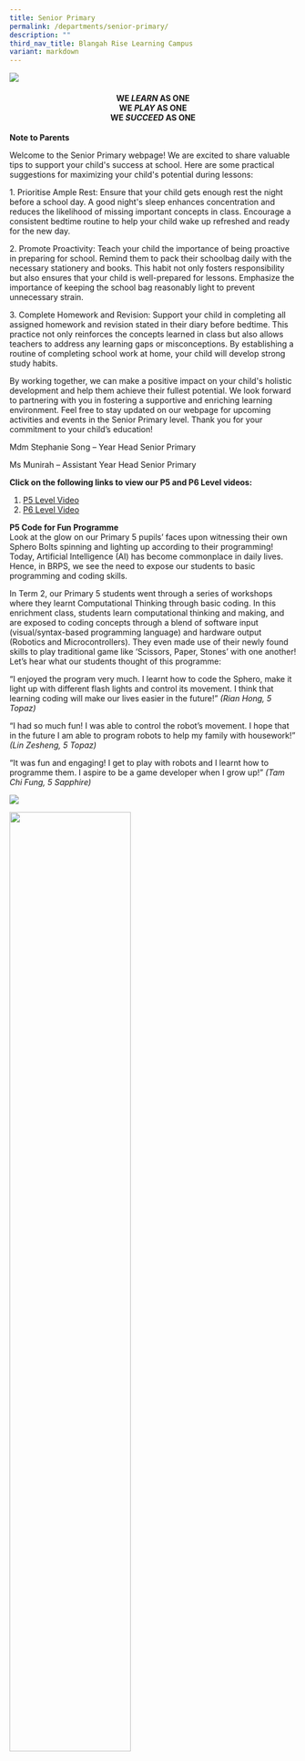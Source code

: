 ```yaml
---
title: Senior Primary
permalink: /departments/senior-primary/
description: ""
third_nav_title: Blangah Rise Learning Campus
variant: markdown
---
```

<img src="/images/SP-Level-photo2020.jpg">

<h4 style="text-align: center;"><strong>WE&nbsp;<em>LEARN</em>&nbsp;AS ONE<br></strong><strong>WE&nbsp;<em>PLAY</em>&nbsp;AS ONE<br></strong><strong>WE&nbsp;<em>SUCCEED</em>&nbsp;AS ONE</strong></h4>
<p><strong>Note to Parents<br></strong>
</p><p>Welcome to the Senior Primary webpage! We are excited to share valuable tips to support your child's success at school. Here are some practical suggestions for maximizing your child's potential during lessons:</p>
<p>1. Prioritise Ample Rest:
Ensure that your child gets enough rest the night before a school day. A good night's sleep enhances concentration and reduces the likelihood of missing important concepts in class. Encourage a consistent bedtime routine to help your child wake up refreshed and ready for the new day.</p>
<p>2.	Promote Proactivity:
Teach your child the importance of being proactive in preparing for school. Remind them to pack their schoolbag daily with the necessary stationery and books. This habit not only fosters responsibility but also ensures that your child is well-prepared for lessons. Emphasize the importance of keeping the school bag reasonably light to prevent unnecessary strain.</p>
<p>3.	Complete Homework and Revision: 
Support your child in completing all assigned homework and revision stated in their diary before bedtime. This practice not only reinforces the concepts learned in class but also allows teachers to address any learning gaps or misconceptions. By establishing a routine of completing school work at home, your child will develop strong study habits.</p>
<p>By working together, we can make a positive impact on your child's holistic development and help them achieve their fullest potential. We look forward to partnering with you in fostering a supportive and enriching learning environment. Feel free to stay updated on our webpage for upcoming activities and events in the Senior Primary level. Thank you for your commitment to your child’s education!</p>

Mdm Stephanie Song – Year Head Senior Primary

Ms Munirah – Assistant Year Head Senior Primary 


<p><strong>Click on the following links to view our P5 and P6 Level videos:</strong></p>
<ol>
<li><a href="https://youtu.be/Um75OttiGpg">P5 Level Video</a></li>
<li><a href="https://youtu.be/Yj7nxoNji-U">P6 Level Video</a></li>
</ol>
<p><strong>P5 Code for Fun Programme<br></strong>Look at the glow on our Primary 5 pupils’ faces upon witnessing their own Sphero Bolts spinning and lighting up according to their programming! Today, Artificial Intelligence (AI) has become commonplace in daily lives. Hence, in BRPS, we see the need to expose our students to basic programming and coding skills.</p>
<p>In Term 2, our Primary 5 students went through a series of workshops where they learnt Computational Thinking through basic coding. In this enrichment class, students learn computational thinking and making, and are exposed to coding concepts through a blend of software input (visual/syntax-based programming language) and hardware output (Robotics and Microcontrollers). They even made use of their newly found skills to play traditional game like ‘Scissors, Paper, Stones’ with one another! Let’s hear what our students thought of this programme:</p>
<p>“I enjoyed the program very much. I learnt how to code the Sphero, make it light up with different flash lights and control its movement. I think that learning coding will make our lives easier in the future!”&nbsp;<em>(Rian Hong, 5 Topaz)</em></p>
<p>“I had so much fun! I was able to control the robot’s movement. I hope that in the future I am able to program robots to help my family with housework!” <em>(Lin Zesheng, 5 Topaz)</em></p>
<p>“It was fun and engaging! I get to play with robots and I learnt how to programme them. I aspire to be a game developer when I grow up!”&nbsp;<em>(Tam Chi Fung, 5 Sapphire)</em></p>
<img src="/images/senior1.png">
<p><img style="width: 65%;" src="/images/2024%20Photos/SP%20Webpage/Photo_7.jpg">
</p><p><strong>TSR Time in Senior Primary<br></strong>Teachers and students start a typical school day right by engaging in fun filled activities as well as meaningful conversations. During TSR time, teachers not only take the opportunity to bond with their students, they also create opportunities for students to build camaraderie amongst themselves. Teachers highlight positive behaviour displayed by pupils and affirmed their actions through a mixture of fun activities and conversations during this time.
‘TSR time is a great way to build meaningful relationships with my students. I am able to strengthen my bond with my class before the lesson and am able to interact freely with them. Most of all, it starts the day on a chirpy and engaging tone that keeps them motivated for the day’, quoted Ms Munirah!
</p>

![](/images/2024%20Photos/SP%20Webpage/Photo_1.jpg)

![](/images/2024%20Photos/SP%20Webpage/Photo_2.jpg)

![](/images/2024%20Photos/SP%20Webpage/Photo_3.jpg)

![](/images/2024%20Photos/SP%20Webpage/Photp_4.jpg)

![](/images/2024%20Photos/SP%20Webpage/Photo_5.jpg)

![](/images/2024%20Photos/SP%20Webpage/Photo_6.jpg)

<p><strong>P6 Motivation Camp<br></strong></p>
<p>Our annual Primary 6 Motivation camp kicked off on 21 March 2023 with the theme, “I Can’t, I Can, I Will”. The camp aimed not only to provide opportunities for the students to build camaraderie among one another, it was also designed to incorporate activities that would help build confidence.</p>
<p>On the first day of the camp, our students worked in their groups and used the concepts they learnt in their Science lessons to build a solar oven made of recycled materials. At the end of the project, they tested out their solar oven and even managed to melt some chocolate that they dipped with marshmallow. “I enjoyed the making of the solar oven! I was able to put my knowledge on Materials into good use in this experiment. The best thing is I was able to melt the chocolate and enjoy the marsh mallow candies at the end of the experiment.” shared Lucas from Primary 6 Sapphire.</p>
<p>On the second day of the camp, our students continued to challenge themselves and worked together to overcome many challenges in five different stations. The theme, “Reach For Your Goal”, put their teamwork skills to a test as they overcame challenges encountered in the five stations located around the school compound. The students relied on their strong bonds with their friends to overcome potential obstacles, even as the tasks provided opportunities for students to solve problems creatively.</p>
<p>It was heartening to see the students demonstrating virtues learnt throughout the camp! These are life skills that they would take them a long way even as they leave our gates.</p>

![](/images/2024%20Photos/SP%20Webpage/Photo_H.jpg)

![](/images/2024%20Photos/SP%20Webpage/Photo_G.jpg)

![](/images/2024%20Photos/SP%20Webpage/Photo_F.jpg)

![](/images/2024%20Photos/SP%20Webpage/Photo_E.jpg)

![](/images/2024%20Photos/SP%20Webpage/Photo_D.jpg)

![](/images/2024%20Photos/SP%20Webpage/Photo_A.jpg)

![](/images/2024%20Photos/SP%20Webpage/Photo_B.jpg)

![](/images/2024%20Photos/SP%20Webpage/Photo_C.jpg)

<p><strong>A glimpse into our Primary 5 and 6 classrooms<br></strong>A large amount of the student’s time is spent sitting in a classroom. It is important to make this learning space vibrant and inviting so that learning can take place in a comfortable and safe environment.</p>
<p>Our students and teachers take ownership of the classrooms that they used. They worked together to decorate and put up posters/notices in their classes. Let’s take a peek into the classrooms in the Senior Primary.&nbsp;</p>
<img src="/images/20220131_090200-2048x1536.jpg">
<img src="/images/20220131_094926-1-2048x1536.jpg">
<img src="/images/20220131_095223-1937x2048.jpg">
<img src="/images/PXL_20220128_003441169MP_-scaled.jpg">
<img src="/images/PXL_20220128_003532615MP_-scaled.jpg">
<img src="/images/PXL_20220128_040453154MP_-scaled.jpg">
<img src="/images/PXL_20220128_040513008MP_-scaled.jpg">
<p><strong>P5 Programmes</strong></p>
<p><strong>Level Bonding Day<br></strong>This year, our Level Bonding Day takes place very differently from previous years. With COVID 19, many activities have to be carried out innovatively to achieve their objectives. However, this does not deter us from having fun together! With the safety management measures in place, all of us had fun together even when we are 1 m apart! (*Disclaimer: pupils were not wearing masks as they were doing physical activities)</p>
<img src="/images/LBD-_-A.jpg">
<img src="/images/LBD-_-B.jpg">
<img src="/images/LBD-_-C.jpg">
<img src="/images/LBD-_-D-e1605618413726.jpg">
<img src="/images/LBD-_-E.jpg">
<img src="/images/LBD-_-F.jpg">

<p><strong>BRPS LOVES SINGAPORE: National Education Show<br></strong>A P5 student’s dream comes true! What could be more satisfying than to celebrate our country’s birthday together with thousands of people wishing our nation HAPPY BIRTHDAY! Aarav shared, “I really enjoyed the NE show and learnt about Singapore’s history and the bicentennial year. My favourite part was when the Red Lions skydived from the helicopter, hovering over us. It was certainly a memorable experience!”</p>
<img src="/images/Pic-2.jpg">
<img src="/images/Pic-3-1024x768.jpg">
<img src="/images/Pic-1-768x1024.jpg">
<img src="/images/Pic-4.jpg">
<p><strong>P5 Young Photographers Programme<br></strong>This is a structured 4-day programme that allows students to learn about the different skills needed in photography to take excellent pictures. After going through the theory lessons, our students are given the opportunity to do an outdoor shoot at Marina Barrage!</p>
<img src="/images/senior5.png">
<p><strong>P5 STEM Activities<br></strong>Students worked together and used their creativity to programme and prototype a beach cleaner to remove trash found on the shore.</p>
<img src="/images/senior6.png">
<img src="/images/Pic-11.jpg">
<p><strong>P6 Programmes</strong></p>
<p><strong>A Nature trail to Sungei Buloh<br></strong>“Nothing beats learning Science in an authentic environment. If we can’t bring nature into the classrooms, we bring our students into the nature,” says Mrs Jenny Quek, Head of Department for Science.</p>
<p>Sungei Buloh Nature Reserve is a place students must visit when they learn about “Adaptation”. They learn about nature in the most natural setting. Untouched by modern urbanisation, students get to observe animals and plants in close proximity.</p>
<p>Eunice shared, “I really enjoyed the trip as I get to see the animals living in their natural habitats! After all, it’s not every day that we get to see mudskippers crawling in the mud!”</p>
<p>Bennett added, “The thing I enjoyed most during my Sungei Buloh trip is being able to learn about the mangrove environment and being in nature itself.”</p>
<p>After the trip, Lynyan could now appreciate that “in a mangrove eco-system, there is a diversity of organisms that co-exist with one another in order to survive.”</p>
<img src="/images/Pic-13-1024x498.jpg">
<img src="/images/Pic-14-1024x498.jpg">
<img src="/images/senior7.png">
<p><strong>P6 Post-PSLE Programme<br></strong>This is a 4-week programme that consists of a variety of different activities to engage our students physically and cognitively! This year, the highlights of the programme include Kidzania, Behind the Scenes in the Zoo and many more!</p>
<p><strong>Code for FUN Programme<br></strong>“Yes! It’s moving and turning around!” was a common refrain when our students experimented with robots during the Code for Fun Programme specially arranged for our P6 students. This programme aims to expose students to coding and computational thinking, and excite them with new technologies.</p>
<p>Khaizuran shared, “This programme gives me an opportunity to work together with my friends. Together we use technology to create and control robots!”</p>
<p>Dominic also learnt the importance of teamwork. “All of us have differences but as long as we work together as a team, we can still achieve our goals!”</p>
<img src="/images/Pic-16-1024x768.jpg">
<img src="/images/Pic-17-768x1024.jpg">
<p><strong>Interclass Games</strong><br>After all the hard work in preparing for the PSLE, it is time to enjoy an exciting time of sports and games with our friends! The whole P6 cohort came together to participate in team building games as well as friendly matches of basketball and Frisbee. Through our participation in the activities, we can demonstrate teamwork and sportsmanship.</p>
<img src="/images/Pic-19-1024x768.jpg">
<img src="/images/Pic-20-1024x768.jpg">
<img src="/images/Pic-18-768x1024.jpg">